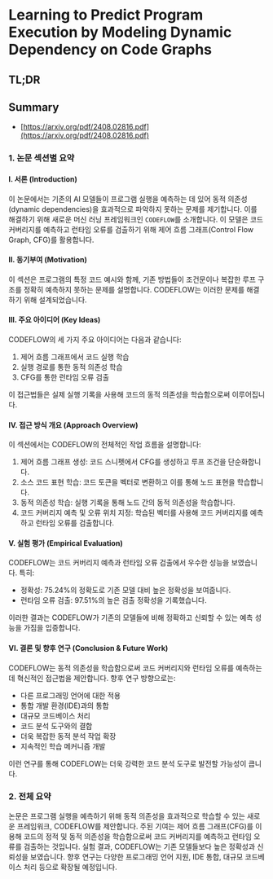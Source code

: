 # Learning to Predict Program Execution by Modeling Dynamic Dependency on Code Graphs
## TL;DR
## Summary
- [https://arxiv.org/pdf/2408.02816.pdf](https://arxiv.org/pdf/2408.02816.pdf)

### 1. 논문 섹션별 요약

#### I. 서론 (Introduction)

이 논문에서는 기존의 AI 모델들이 프로그램 실행을 예측하는 데 있어 동적 의존성(dynamic dependencies)을 효과적으로 파악하지 못하는 문제를 제기합니다. 이를 해결하기 위해 새로운 머신 러닝 프레임워크인 `CODEFLOW`를 소개합니다. 이 모델은 코드 커버리지를 예측하고 런타임 오류를 검출하기 위해 제어 흐름 그래프(Control Flow Graph, CFG)를 활용합니다.

#### II. 동기부여 (Motivation)

이 섹션은 프로그램의 특정 코드 예시와 함께, 기존 방법들이 조건문이나 복잡한 루프 구조를 정확히 예측하지 못하는 문제를 설명합니다. CODEFLOW는 이러한 문제를 해결하기 위해 설계되었습니다.

#### III. 주요 아이디어 (Key Ideas)

CODEFLOW의 세 가지 주요 아이디어는 다음과 같습니다:

1. 제어 흐름 그래프에서 코드 실행 학습
2. 실행 경로를 통한 동적 의존성 학습
3. CFG를 통한 런타임 오류 검출

이 접근법들은 실제 실행 기록을 사용해 코드의 동적 의존성을 학습함으로써 이루어집니다.

#### IV. 접근 방식 개요 (Approach Overview)

이 섹션에서는 CODEFLOW의 전체적인 작업 흐름을 설명합니다:

1. 제어 흐름 그래프 생성: 코드 스니펫에서 CFG를 생성하고 루프 조건을 단순화합니다.
2. 소스 코드 표현 학습: 코드 토큰을 벡터로 변환하고 이를 통해 노드 표현을 학습합니다.
3. 동적 의존성 학습: 실행 기록을 통해 노드 간의 동적 의존성을 학습합니다.
4. 코드 커버리지 예측 및 오류 위치 지정: 학습된 벡터를 사용해 코드 커버리지를 예측하고 런타임 오류를 검출합니다.

#### V. 실험 평가 (Empirical Evaluation)

CODEFLOW는 코드 커버리지 예측과 런타임 오류 검출에서 우수한 성능을 보였습니다. 특히:

- 정확성: 75.24%의 정확도로 기존 모델 대비 높은 정확성을 보여줍니다.
- 런타임 오류 검출: 97.51%의 높은 검출 정확성을 기록했습니다.

이러한 결과는 CODEFLOW가 기존의 모델들에 비해 정확하고 신뢰할 수 있는 예측 성능을 가짐을 입증합니다.

#### VI. 결론 및 향후 연구 (Conclusion & Future Work)

CODEFLOW는 동적 의존성을 학습함으로써 코드 커버리지와 런타임 오류를 예측하는 데 혁신적인 접근법을 제안합니다. 향후 연구 방향으로는:

- 다른 프로그래밍 언어에 대한 적용
- 통합 개발 환경(IDE)과의 통합
- 대규모 코드베이스 처리
- 코드 분석 도구와의 결합
- 더욱 복잡한 동적 분석 작업 확장
- 지속적인 학습 메커니즘 개발

이런 연구를 통해 CODEFLOW는 더욱 강력한 코드 분석 도구로 발전할 가능성이 큽니다.

### 2. 전체 요약

논문은 프로그램 실행을 예측하기 위해 동적 의존성을 효과적으로 학습할 수 있는 새로운 프레임워크, CODEFLOW를 제안합니다. 주된 기여는 제어 흐름 그래프(CFG)를 이용해 코드의 정적 및 동적 의존성을 학습함으로써 코드 커버리지를 예측하고 런타임 오류를 검출하는 것입니다. 실험 결과, CODEFLOW는 기존 모델들보다 높은 정확성과 신뢰성을 보였습니다. 향후 연구는 다양한 프로그래밍 언어 지원, IDE 통합, 대규모 코드베이스 처리 등으로 확장될 예정입니다.